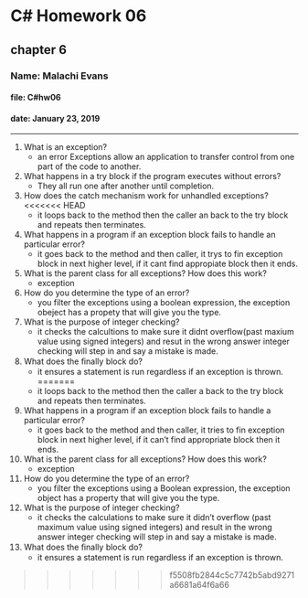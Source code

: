 # C# Homework 06

## chapter 6

### Name: Malachi Evans

#### file: C#hw06

#### date: January 23, 2019

------------------------------

1. What is an exception?
    + an error Exceptions allow an application to transfer control from one part of the code to another.
2. What happens in a try block if the program executes without errors?
    + They all run one after another until completion.
3. How does the catch mechanism work for unhandled exceptions?
<<<<<<< HEAD
    + it loops back to the method then the caller an back to the try block and repeats then terminates. 
4. What happens in a program if an exception block fails to handle an particular error?
    + it goes back to the method and then caller, it trys to fin exception block in next higher level, if it cant find appropiate block then it ends.  
5. What is the parent class for all exceptions? How does this work?
    + exception 
6. How do you determine the type of an error?
    + you filter the exceptions using a boolean expression, the exception obeject has a propety that will give you the type.
7. What is the purpose of integer checking?
    + it checks the calcultions to make sure it didnt overflow(past maxium value using signed integers) and resut in the wrong answer integer checking will step in and say a mistake is made.
8. What does the ﬁnally block do?
    + it ensures a statement is run regardless if an exception is thrown.
=======
    + it loops back to the method then the caller a back to the try block and repeats then terminates. 
4. What happens in a program if an exception block fails to handle a particular error?
    + it goes back to the method and then caller, it tries to fin exception block in next higher level, if it can’t find appropriate block then it ends.  
5. What is the parent class for all exceptions? How does this work?
    + exception 
6. How do you determine the type of an error?
    + you filter the exceptions using a Boolean expression, the exception object has a property that will give you the type.
7. What is the purpose of integer checking?
    + it checks the calculations to make sure it didn’t overflow (past maximum value using signed integers) and result in the wrong answer integer checking will step in and say a mistake is made.
8. What does the ﬁnally block do?
    + it ensures a statement is run regardless if an exception is thrown.
>>>>>>> f5508fb2844c5c7742b5abd9271a6681a64f6a66
